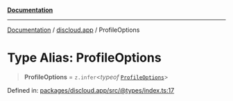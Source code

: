 [**Documentation**](../../README.md)

***

[Documentation](../../packages.md) / [discloud.app](../README.md) / ProfileOptions

# Type Alias: ProfileOptions

> **ProfileOptions** = `z.infer`\<*typeof* [`ProfileOptions`](../variables/ProfileOptions.md)\>

Defined in: [packages/discloud.app/src/@types/index.ts:17](https://github.com/discloud/discloud.app/blob/1e4ce40911bd2c25d95ae21441839a6f9ec7c445/packages/discloud.app/src/@types/index.ts#L17)

